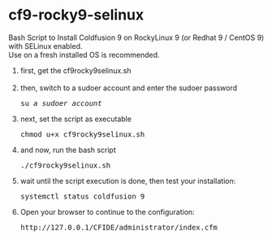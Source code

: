 # cf9-rocky9-selinux
Bash Script to Install Coldfusion 9 on RockyLinux 9 (or Redhat 9 / CentOS 9) with SELinux enabled.<br>
Use on a fresh installed OS is recommended.

<ol>
<li>first, get the cf9rocky9selinux.sh<BR>
<BR></li>

<li>then, switch to a sudoer account and enter the sudoer password
<pre>su <i>a_sudoer_account</i></pre> </li>

<li>next, set the script as executable
<pre>chmod u+x cf9rocky9selinux.sh</pre></li>

<li>and now, run the bash script 
<pre>./cf9rocky9selinux.sh</pre> </li>

<li>wait until the script execution is done, then test your installation:
<pre>systemctl status coldfusion_9</pre></li>

<li>Open your browser to continue to the configuration:
<pre>http://127.0.0.1/CFIDE/administrator/index.cfm</pre></li>

</ol>
